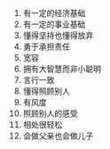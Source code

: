 1. 有一定的经济基础
2. 有一定的事业基础
3. 懂得坚持也懂得放弃
4. 勇于承担责任
5. 宽容
6. 拥有大智慧而非小聪明
7. 言行一致
8. 懂得照顾别人
9. 有风度
10. 照顾别人的感受
11. 相处很轻松
12. 会做父亲也会做儿子